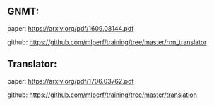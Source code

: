 ## GNMT: 
paper: https://arxiv.org/pdf/1609.08144.pdf 

github: https://github.com/mlperf/training/tree/master/rnn_translator


## Translator:
paper: https://arxiv.org/pdf/1706.03762.pdf

github: https://github.com/mlperf/training/tree/master/translation
